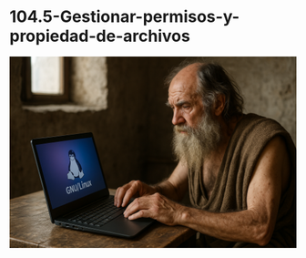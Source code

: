 # 104.5-Gestionar-permisos-y-propiedad-de-archivos
![LPI Logo](../../../../wallpaper/diogenes_linux.png "Buscando al hombre nuevo")
